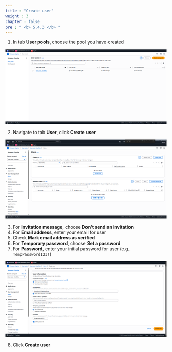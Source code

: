 ```yaml
---
title : "Create user"
weight : 3
chapter : false
pre : " <b> 5.4.3 </b> "
---
```


1. In tab **User pools**, choose the pool you have created 

![Cognito 4](/images/5-workshop/5.4-Cognito/Cognito-4.png)

2. Navigate to tab **User**, click **Create user**

![Cognito 8](/images/5-workshop/5.4-Cognito/Cognito-8.png)

3. For **Invitation message**, choose **Don't send an invitation**
4. For **Email address**, enter your email for user
5. Check **Mark email address as verified**
6. For **Temporary password**, choose **Set a password**
7. For **Password**, enter your initial password for user (e.g. ```TempPassword123!```)
   
![Cognito 9](/images/5-workshop/5.4-Cognito/Cognito-9.png)

8. Click **Create user**